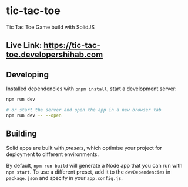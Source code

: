 # tic-tac-toe

Tic Tac Toe Game build with SolidJS

## Live Link: https://tic-tac-toe.developershihab.com

## Developing

Installed dependencies with `pnpm install`, start a development server:

```bash
npm run dev

# or start the server and open the app in a new browser tab
npm run dev -- --open
```

## Building

Solid apps are built with _presets_, which optimise your project for deployment to different environments.

By default, `npm run build` will generate a Node app that you can run with `npm start`. To use a different preset, add it to the `devDependencies` in `package.json` and specify in your `app.config.js`.

